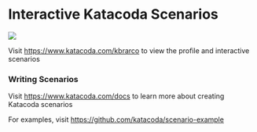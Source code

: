 # Interactive Katacoda Scenarios

[![](http://shields.katacoda.com/katacoda/kbrarco/count.svg)](https://www.katacoda.com/kbrarco "Get your profile on Katacoda.com")

Visit https://www.katacoda.com/kbrarco to view the profile and interactive scenarios

### Writing Scenarios
Visit https://www.katacoda.com/docs to learn more about creating Katacoda scenarios

For examples, visit https://github.com/katacoda/scenario-example

